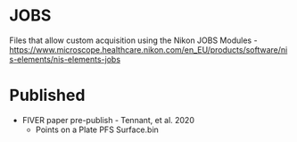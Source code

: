 # JOBS
Files that allow custom acquisition using the Nikon JOBS Modules - https://www.microscope.healthcare.nikon.com/en_EU/products/software/nis-elements/nis-elements-jobs

# Published

* FIVER paper pre-publish - Tennant, et al. 2020
  * Points on a Plate PFS Surface.bin
